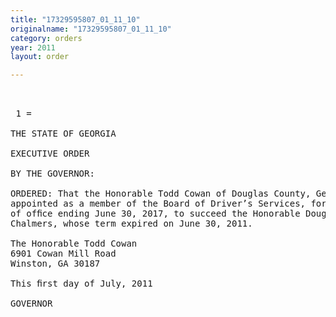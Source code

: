 ```yaml
---
title: "17329595807_01_11_10"
originalname: "17329595807_01_11_10"
category: orders
year: 2011
layout: order

---
```

<pre>
 

 1 =

THE STATE OF GEORGIA

EXECUTIVE ORDER

BY THE GOVERNOR:

ORDERED: That the Honorable Todd Cowan of Douglas County, Georgia, is
appointed as a member of the Board of Driver’s Services, for a term
of ofﬁce ending June 30, 2017, to succeed the Honorable Doug
Chalmers, whose term expired on June 30, 2011.

The Honorable Todd Cowan
6901 Cowan Mill Road
Winston, GA 30187

This ﬁrst day of July, 2011

GOVERNOR

</pre>

